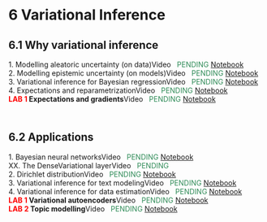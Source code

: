 # 6 Variational Inference

<style>.timeline .timeline-item {margin-bottom: 0rem;}</style>
<div class="timeline">
    <h2>6.1 Why variational inference</h2>
<div class="timeline-item">
        <div class="timeline-left"><span class="timeline-icon"></span></div>
        <div class="timeline-content"> 1. Modelling aleatoric uncertainty (on data)<span class="chip float-right">Video &nbsp; <font color="SeaGreen">PENDING</font></span><span class="chip float-right">
                <a href="06.01 - NOTES 01 - Modelling aleatoric uncertainty.html"> Notebook</a>
            </span></div>        
    </div><div class="timeline-item">
        <div class="timeline-left"><span class="timeline-icon"></span></div>
        <div class="timeline-content"> 2. Modelling epistemic uncertainty (on models)<span class="chip float-right">Video &nbsp; <font color="SeaGreen">PENDING</font></span><span class="chip float-right">
                <a href="06.01 - NOTES 02 - Modelling epistemic uncertainty.html"> Notebook</a>
            </span></div>        
    </div><div class="timeline-item">
        <div class="timeline-left"><span class="timeline-icon"></span></div>
        <div class="timeline-content"> 3. Variational inference for Bayesian regression<span class="chip float-right">Video &nbsp; <font color="SeaGreen">PENDING</font></span><span class="chip float-right">
                <a href="06.01 - NOTES 03 - Variational Inference for Bayesian Regression.html"> Notebook</a>
            </span></div>        
    </div><div class="timeline-item">
        <div class="timeline-left"><span class="timeline-icon"></span></div>
        <div class="timeline-content"> 4. Expectations and reparametrization<span class="chip float-right">Video &nbsp; <font color="SeaGreen">PENDING</font></span><span class="chip float-right">
                <a href="06.01 - NOTES 04 - Expectations and reparametrization.html"> Notebook</a>
            </span></div>        
    </div><div class="timeline-item">
        <div class="timeline-left"><span class="timeline-icon"></span></div>
        <div class="timeline-content"> <b><font color="red">LAB 1</font> Expectations and gradients</b><span class="chip float-right">Video &nbsp; <font color="SeaGreen">PENDING</font></span><span class="chip float-right">
                <a href="06.01 - LAB 01 - Expectations and gradients.html"> Notebook</a>
            </span></div>        
    </div><h2><br/>6.2 Applications</h2>
<div class="timeline-item">
        <div class="timeline-left"><span class="timeline-icon"></span></div>
        <div class="timeline-content"> 1. Bayesian neural networks<span class="chip float-right">Video &nbsp; <font color="SeaGreen">PENDING</font></span><span class="chip float-right">
                <a href="06.02 - NOTES 01 - Bayesian Neural Networks.html"> Notebook</a>
            </span></div>        
    </div><div class="timeline-item">
        <div class="timeline-left"><span class="timeline-icon"></span></div>
        <div class="timeline-content"> XX. The DenseVariational layer<span class="chip float-right">Video &nbsp; <font color="SeaGreen">PENDING</font></span></div>        
    </div><div class="timeline-item">
        <div class="timeline-left"><span class="timeline-icon"></span></div>
        <div class="timeline-content"> 2. Dirichlet distribution<span class="chip float-right">Video &nbsp; <font color="SeaGreen">PENDING</font></span><span class="chip float-right">
                <a href="06.02 - NOTES 02 - Dirichlet Distribution.html"> Notebook</a>
            </span></div>        
    </div><div class="timeline-item">
        <div class="timeline-left"><span class="timeline-icon"></span></div>
        <div class="timeline-content"> 3. Variational inference for text modeling<span class="chip float-right">Video &nbsp; <font color="SeaGreen">PENDING</font></span><span class="chip float-right">
                <a href="06.02 - NOTES 03 - Variational Inference for Text Modeling.html"> Notebook</a>
            </span></div>        
    </div><div class="timeline-item">
        <div class="timeline-left"><span class="timeline-icon"></span></div>
        <div class="timeline-content"> 4. Variational inference for data estimation<span class="chip float-right">Video &nbsp; <font color="SeaGreen">PENDING</font></span><span class="chip float-right">
                <a href="06.02 - NOTES 04 - Variational inference for data estimation.html"> Notebook</a>
            </span></div>        
    </div><div class="timeline-item">
        <div class="timeline-left"><span class="timeline-icon"></span></div>
        <div class="timeline-content"> <b><font color="red">LAB 1</font> Variational autoencoders</b><span class="chip float-right">Video &nbsp; <font color="SeaGreen">PENDING</font></span><span class="chip float-right">
                <a href="06.02 - LAB 01 - Variational autoencoder.html"> Notebook</a>
            </span></div>        
    </div><div class="timeline-item">
        <div class="timeline-left"><span class="timeline-icon"></span></div>
        <div class="timeline-content"> <b><font color="red">LAB 2</font> Topic modelling</b><span class="chip float-right">Video &nbsp; <font color="SeaGreen">PENDING</font></span><span class="chip float-right">
                <a href="06.02 - LAB 02 - Variational Topic Modeling.html"> Notebook</a>
            </span></div>        
    </div>
</div>